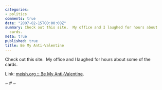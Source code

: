 ```yaml
---
categories:
- politics
comments: true
date: "2007-02-15T00:00:00Z"
summary: Check out this site.  My office and I laughed for hours about some of the
  cards.
meta: true
published: true
title: Be My Anti-Valentine
---
```


Check out this site.  My office and I laughed for hours about some of the cards.

Link: [meish.org :: Be My Anti-Valentine][1].

 [1]: http://www.meish.org/vd/ "meish.org :: Be My Anti-Valentine"

~ # ~